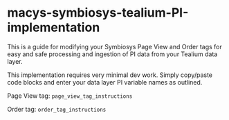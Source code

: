 # macys-symbiosys-tealium-PI-implementation

This is a guide for modifying your Symbiosys Page View and Order tags for easy and safe processing and ingestion of PI data from your Tealium data layer.

This implementation requires very minimal dev work. Simply copy/paste code blocks and enter your data layer PI variable names as outlined.

Page View tag: `page_view_tag_instructions`

Order tag: `order_tag_instructions`
